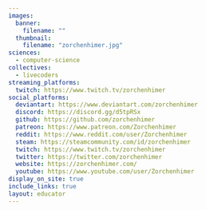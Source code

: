 ```yaml
---
images:
  banner:
    filename: ""
  thumbnail:
    filename: "zorchenhimer.jpg"
sciences:
  - computer-science
collectives:
  - livecoders
streaming_platforms:
  twitch: https://www.twitch.tv/zorchenhimer
social_platforms:
  deviantart: https://www.deviantart.com/zorchenhimer
  discord: https://discord.gg/d5tpRSx
  github: https://github.com/zorchenhimer
  patreon: https://www.patreon.com/Zorchenhimer
  reddit: https://www.reddit.com/user/Zorchenhimer
  steam: https://steamcommunity.com/id/zorchenhimer
  twitch: https://www.twitch.tv/zorchenhimer
  twitter: https://twitter.com/zorchenhimer
  website: https://zorchenhimer.com/
  youtube: https://www.youtube.com/user/Zorchenhimer
display_on_site: true
include_links: true
layout: educator
---
```

